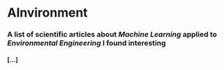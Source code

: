 # AInvironment
### A list of scientific articles about ***Machine Learning*** applied to ***Environmental Engineering*** I found interesting
#### [...]
